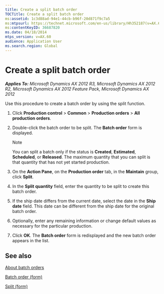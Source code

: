 ```yaml
---
title: Create a split batch order
TOCTitle: Create a split batch order
ms:assetid: 1c3d88ad-94e1-44cb-b96f-20d871f9c7a5
ms:mtpsurl: https://technet.microsoft.com/en-us/library/Hh352187(v=AX.60)
ms:contentKeyID: 36687820
ms.date: 04/18/2014
mtps_version: v=AX.60
audience: Application User
ms.search.region: Global
---
```


# Create a split batch order 


_**Applies To:** Microsoft Dynamics AX 2012 R3, Microsoft Dynamics AX 2012 R2, Microsoft Dynamics AX 2012 Feature Pack, Microsoft Dynamics AX 2012_

Use this procedure to create a batch order by using the split function.

1.  Click **Production control** \> **Common** \> **Production orders** \> **All production orders**.

2.  Double-click the batch order to be split. The **Batch order** form is displayed.
    

    > [!NOTE]
    > <P>You can split a batch only if the status is <STRONG>Created</STRONG>, <STRONG>Estimated</STRONG>, <STRONG>Scheduled</STRONG>, or <STRONG>Released</STRONG>. The maximum quantity that you can split is that quantity that has not yet started production.</P>



3.  On the **Action Pane**, on the **Production order** tab, in the **Maintain** group, click **Split**.

4.  In the **Split quantity** field, enter the quantity to be split to create this batch order.

5.  If the ship date differs from the current date, select the date in the **Ship date** field. This date can be different from the ship date for the original batch order.

6.  Optionally, enter any remaining information or change default values as necessary for the particular production.

7.  Click **OK**. The **Batch order** form is redisplayed and the new batch order appears in the list.

## See also

[About batch orders](about-batch-orders.md)

[Batch order (form)](https://technet.microsoft.com/en-us/library/hh352323\(v=ax.60\))

[Split (form)](https://technet.microsoft.com/en-us/library/aa588617\(v=ax.60\))

  


